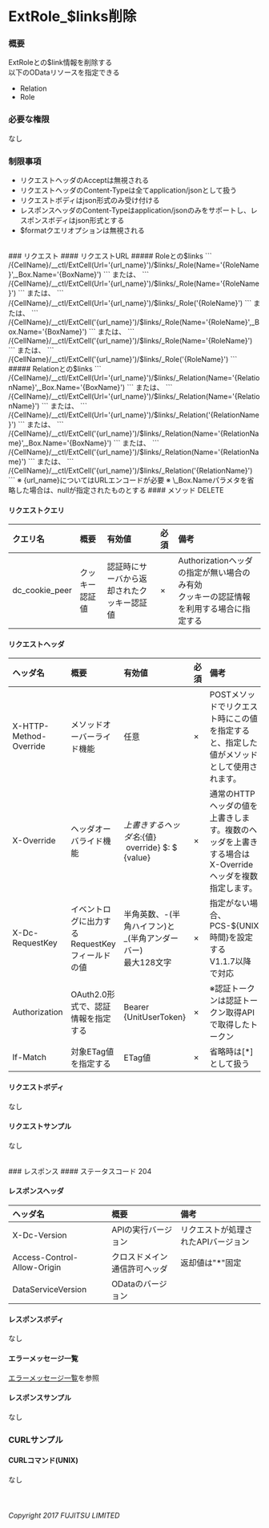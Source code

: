 # ExtRole_$links削除
### 概要
ExtRoleとの$link情報を削除する<br>以下のODataリソースを指定できる

* Relation
* Role

### 必要な権限
なし

### 制限事項
* リクエストヘッダのAcceptは無視される
* リクエストヘッダのContent-Typeは全てapplication/jsonとして扱う
* リクエストボディはjson形式のみ受け付ける
* レスポンスヘッダのContent-Typeはapplication/jsonのみをサポートし、レスポンスボディはjson形式とする
* $formatクエリオプションは無視される

<br>
### リクエスト
#### リクエストURL
##### Roleとの$links
```
/{CellName}/__ctl/ExtCell(Url='{url_name}')/$links/_Role(Name='{RoleName}',_Box.Name='{BoxName}')
```
または、
```
/{CellName}/__ctl/ExtCell(Url='{url_name}')/$links/_Role(Name='{RoleName}')
```
または、
```
/{CellName}/__ctl/ExtCell(Url='{url_name}')/$links/_Role('{RoleName}')
```
または、
```
/{CellName}/__ctl/ExtCell('{url_name}')/$links/_Role(Name='{RoleName}',_Box.Name='{BoxName}')
```
または、
```
/{CellName}/__ctl/ExtCell('{url_name}')/$links/_Role(Name='{RoleName}')
```
または、
```
/{CellName}/__ctl/ExtCell('{url_name}')/$links/_Role('{RoleName}')
```
##### Relationとの$links
```
/{CellName}/__ctl/ExtCell(Url='{url_name}')/$links/_Relation(Name='{RelationName}',_Box.Name='{BoxName}')
```
または、
```
/{CellName}/__ctl/ExtCell(Url='{url_name}')/$links/_Relation(Name='{RelationName}')
```
または、
```
/{CellName}/__ctl/ExtCell(Url='{url_name}')/$links/_Relation('{RelationName}')
```
または、
```
/{CellName}/__ctl/ExtCell('{url_name}')/$links/_Relation(Name='{RelationName}',_Box.Name='{BoxName}')
```
または、
```
/{CellName}/__ctl/ExtCell('{url_name}')/$links/_Relation(Name='{RelationName}')
```
または、
```
/{CellName}/__ctl/ExtCell('{url_name}')/$links/_Relation('{RelationName}')
```
※ {url_name}についてはURLエンコードが必要
※ \_Box.Nameパラメタを省略した場合は、nullが指定されたものとする
#### メソッド
DELETE

#### リクエストクエリ

|クエリ名<br>|概要<br>|有効値<br>|必須<br>|備考<br>|
|:--|:--|:--|:--|:--|
|dc_cookie_peer<br>|クッキー認証値<br>|認証時にサーバから返却されたクッキー認証値<br>|×<br>|Authorizationヘッダの指定が無い場合のみ有効<br>クッキーの認証情報を利用する場合に指定する<br>|
#### リクエストヘッダ

|ヘッダ名<br>|概要<br>|有効値<br>|必須<br>|備考<br>|
|:--|:--|:--|:--|:--|
|X-HTTP-Method-Override<br>|メソッドオーバーライド機能<br>|任意<br>|×<br>|POSTメソッドでリクエスト時にこの値を指定すると、指定した値がメソッドとして使用されます。<br>|
|X-Override<br>|ヘッダオーバライド機能<br>|${上書きするヘッダ名}:${値} &#160;override} $: $ {value}<br>|×<br>|通常のHTTPヘッダの値を上書きします。複数のヘッダを上書きする場合はX-Overrideヘッダを複数指定します。<br>|
|X-Dc-RequestKey<br>|イベントログに出力するRequestKeyフィールドの値<br>|半角英数、-(半角ハイフン)と_(半角アンダーバー)<br>最大128文字<br>|×<br>|指定がない場合、PCS-${UNIX時間}を設定する<br>V1.1.7以降で対応<br>|
|Authorization<br>|OAuth2.0形式で、認証情報を指定する<br>|Bearer {UnitUserToken}<br>|×<br>|※認証トークンは認証トークン取得APIで取得したトークン<br>|
|If-Match<br>|対象ETag値を指定する<br>|ETag値<br>|×<br>|省略時は[*]として扱う<br>|
#### リクエストボディ
なし

#### リクエストサンプル
なし

<br>
### レスポンス
#### ステータスコード
204

#### レスポンスヘッダ

|ヘッダ名<br>|概要<br>|備考<br>|
|:--|:--|:--|
|X-Dc-Version<br>|APIの実行バージョン<br>|リクエストが処理されたAPIバージョン<br>|
|Access-Control-Allow-Origin<br>|クロスドメイン通信許可ヘッダ<br>|返却値は"*"固定<br>|
|DataServiceVersion<br>|ODataのバージョン<br>|&#160;<br>|
#### レスポンスボディ
なし

#### エラーメッセージ一覧
[エラーメッセージ一覧](199_Error_Messages.html)を参照

#### レスポンスサンプル
なし

### CURLサンプル
#### CURLコマンド(UNIX)
なし
<br>
<br>
<br>
###### Copyright 2017    FUJITSU LIMITED
